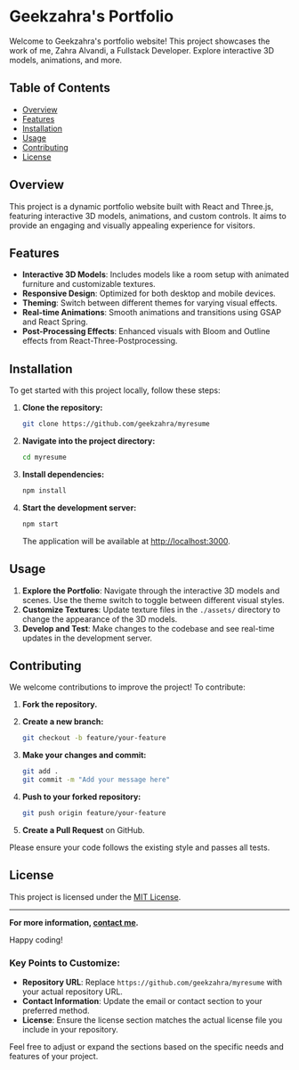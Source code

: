 # Geekzahra's Portfolio

Welcome to Geekzahra's portfolio website! This project showcases the work of me, Zahra Alvandi, a Fullstack Developer. Explore interactive 3D models, animations, and more.

## Table of Contents

- [Overview](#overview)
- [Features](#features)
- [Installation](#installation)
- [Usage](#usage)
- [Contributing](#contributing)
- [License](#license)

## Overview

This project is a dynamic portfolio website built with React and Three.js, featuring interactive 3D models, animations, and custom controls. It aims to provide an engaging and visually appealing experience for visitors.

## Features

- **Interactive 3D Models**: Includes models like a room setup with animated furniture and customizable textures.
- **Responsive Design**: Optimized for both desktop and mobile devices.
- **Theming**: Switch between different themes for varying visual effects.
- **Real-time Animations**: Smooth animations and transitions using GSAP and React Spring.
- **Post-Processing Effects**: Enhanced visuals with Bloom and Outline effects from React-Three-Postprocessing.

## Installation

To get started with this project locally, follow these steps:

1. **Clone the repository:**

   ```bash
   git clone https://github.com/geekzahra/myresume
   ```

2. **Navigate into the project directory:**

   ```bash
   cd myresume
   ```

3. **Install dependencies:**

   ```bash
   npm install
   ```

4. **Start the development server:**

   ```bash
   npm start
   ```

   The application will be available at [http://localhost:3000](http://localhost:3000).

## Usage

1. **Explore the Portfolio**: Navigate through the interactive 3D models and scenes. Use the theme switch to toggle between different visual styles.
2. **Customize Textures**: Update texture files in the `./assets/` directory to change the appearance of the 3D models.
3. **Develop and Test**: Make changes to the codebase and see real-time updates in the development server.

## Contributing

We welcome contributions to improve the project! To contribute:

1. **Fork the repository.**
2. **Create a new branch:**

   ```bash
   git checkout -b feature/your-feature
   ```

3. **Make your changes and commit:**

   ```bash
   git add .
   git commit -m "Add your message here"
   ```

4. **Push to your forked repository:**

   ```bash
   git push origin feature/your-feature
   ```

5. **Create a Pull Request** on GitHub.

Please ensure your code follows the existing style and passes all tests.

## License

This project is licensed under the [MIT License](LICENSE).

---

**For more information, [contact me](mailto:geekzahra@gmail.com).**

Happy coding!

### Key Points to Customize:

- **Repository URL**: Replace `https://github.com/geekzahra/myresume` with your actual repository URL.
- **Contact Information**: Update the email or contact section to your preferred method.
- **License**: Ensure the license section matches the actual license file you include in your repository.

Feel free to adjust or expand the sections based on the specific needs and features of your project.